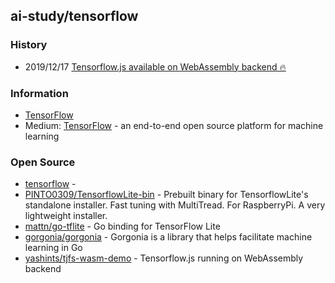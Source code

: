 ## ai-study/tensorflow


### History
- 2019/12/17 [Tensorflow.js available on WebAssembly backend 🔥](https://yashints.dev/blog/2019/12/17/tfjs-wasm)


### Information
- [TensorFlow](https://www.tensorflow.org/)
- Medium: [TensorFlow](https://medium.com/tensorflow) - an end-to-end open source platform for machine learning


### Open Source
- [tensorflow](https://github.com/tensorflow) - 
- [PINTO0309/TensorflowLite-bin](https://github.com/PINTO0309/TensorflowLite-bin) - Prebuilt binary for TensorflowLite's standalone installer. Fast tuning with MultiTread. For RaspberryPi. A very lightweight installer.
- [mattn/go-tflite](https://github.com/mattn/go-tflite) - Go binding for TensorFlow Lite
- [gorgonia/gorgonia](https://github.com/gorgonia/gorgonia) - Gorgonia is a library that helps facilitate machine learning in Go
- [yashints/tjfs-wasm-demo](https://github.com/yashints/tjfs-wasm-demo) - Tensorflow.js running on WebAssembly backend

